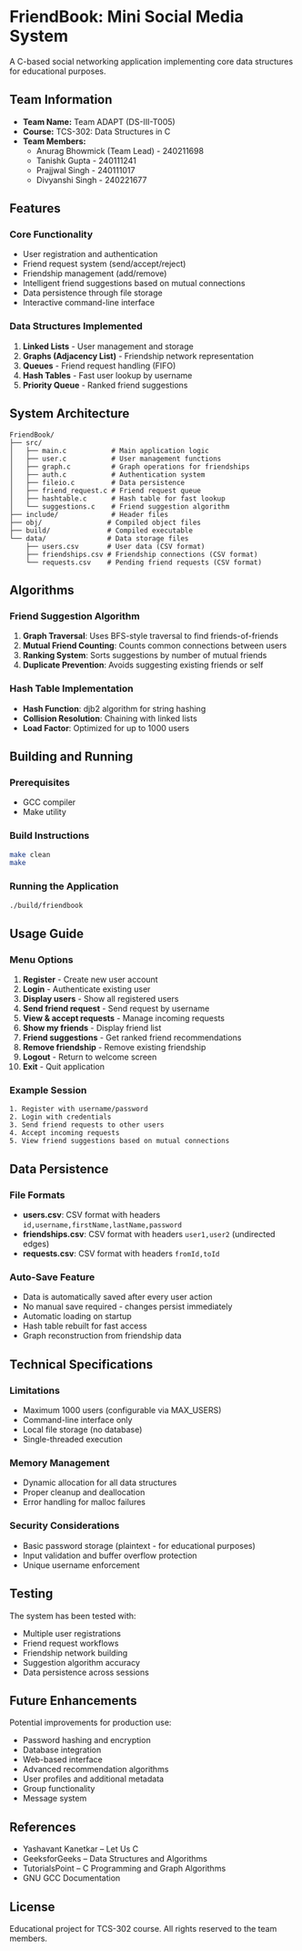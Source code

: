 # FriendBook: Mini Social Media System

A C-based social networking application implementing core data structures for educational purposes.

## Team Information
- **Team Name:** Team ADAPT (DS-III-T005)
- **Course:** TCS-302: Data Structures in C
- **Team Members:**
  - Anurag Bhowmick (Team Lead) - 240211698
  - Tanishk Gupta - 240111241
  - Prajjwal Singh - 240111017
  - Divyanshi Singh - 240221677

## Features

### Core Functionality
- User registration and authentication
- Friend request system (send/accept/reject)
- Friendship management (add/remove)
- Intelligent friend suggestions based on mutual connections
- Data persistence through file storage
- Interactive command-line interface

### Data Structures Implemented
1. **Linked Lists** - User management and storage
2. **Graphs (Adjacency List)** - Friendship network representation
3. **Queues** - Friend request handling (FIFO)
4. **Hash Tables** - Fast user lookup by username
5. **Priority Queue** - Ranked friend suggestions

## System Architecture

```
FriendBook/
├── src/
│   ├── main.c           # Main application logic
│   ├── user.c           # User management functions
│   ├── graph.c          # Graph operations for friendships
│   ├── auth.c           # Authentication system
│   ├── fileio.c         # Data persistence
│   ├── friend_request.c # Friend request queue
│   ├── hashtable.c      # Hash table for fast lookup
│   └── suggestions.c    # Friend suggestion algorithm
├── include/             # Header files
├── obj/                # Compiled object files
├── build/              # Compiled executable
└── data/               # Data storage files
    ├── users.csv       # User data (CSV format)
    ├── friendships.csv # Friendship connections (CSV format)
    └── requests.csv    # Pending friend requests (CSV format)
```

## Algorithms

### Friend Suggestion Algorithm
1. **Graph Traversal**: Uses BFS-style traversal to find friends-of-friends
2. **Mutual Friend Counting**: Counts common connections between users
3. **Ranking System**: Sorts suggestions by number of mutual friends
4. **Duplicate Prevention**: Avoids suggesting existing friends or self

### Hash Table Implementation
- **Hash Function**: djb2 algorithm for string hashing
- **Collision Resolution**: Chaining with linked lists
- **Load Factor**: Optimized for up to 1000 users

## Building and Running

### Prerequisites
- GCC compiler
- Make utility

### Build Instructions
```bash
make clean
make
```

### Running the Application
```bash
./build/friendbook
```

## Usage Guide

### Menu Options
1. **Register** - Create new user account
2. **Login** - Authenticate existing user
3. **Display users** - Show all registered users
4. **Send friend request** - Send request by username
5. **View & accept requests** - Manage incoming requests
6. **Show my friends** - Display friend list
7. **Friend suggestions** - Get ranked friend recommendations
8. **Remove friendship** - Remove existing friendship
9. **Logout** - Return to welcome screen
0. **Exit** - Quit application

### Example Session
```
1. Register with username/password
2. Login with credentials
3. Send friend requests to other users
4. Accept incoming requests
5. View friend suggestions based on mutual connections
```

## Data Persistence

### File Formats
- **users.csv**: CSV format with headers `id,username,firstName,lastName,password`
- **friendships.csv**: CSV format with headers `user1,user2` (undirected edges)
- **requests.csv**: CSV format with headers `fromId,toId`

### Auto-Save Feature
- Data is automatically saved after every user action
- No manual save required - changes persist immediately
- Automatic loading on startup
- Hash table rebuilt for fast access
- Graph reconstruction from friendship data

## Technical Specifications

### Limitations
- Maximum 1000 users (configurable via MAX_USERS)
- Command-line interface only
- Local file storage (no database)
- Single-threaded execution

### Memory Management
- Dynamic allocation for all data structures
- Proper cleanup and deallocation
- Error handling for malloc failures

### Security Considerations
- Basic password storage (plaintext - for educational purposes)
- Input validation and buffer overflow protection
- Unique username enforcement

## Testing

The system has been tested with:
- Multiple user registrations
- Friend request workflows
- Friendship network building
- Suggestion algorithm accuracy
- Data persistence across sessions

## Future Enhancements

Potential improvements for production use:
- Password hashing and encryption
- Database integration
- Web-based interface
- Advanced recommendation algorithms
- User profiles and additional metadata
- Group functionality
- Message system

## References

- Yashavant Kanetkar – Let Us C
- GeeksforGeeks – Data Structures and Algorithms
- TutorialsPoint – C Programming and Graph Algorithms
- GNU GCC Documentation

## License

Educational project for TCS-302 course. All rights reserved to the team members.
